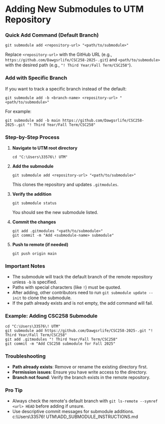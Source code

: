 # Adding New Submodules to UTM Repository

### Quick Add Command (Default Branch)

```git
git submodule add <repository-url> "<path/to/submodule>"
```

Replace `<repository-url>` with the GitHub URL (e.g., `https://github.com/Dawgsrlife/CSC258-2025-.git`) and `<path/to/submodule>` with the desired path (e.g., `"! Third Year/Fall Term/CSC258"`).

### Add with Specific Branch

If you want to track a specific branch instead of the default:

```git
git submodule add -b <branch-name> <repository-url> "<path/to/submodule>"
```

For example:
```git
git submodule add -b main https://github.com/Dawgsrlife/CSC258-2025-.git "! Third Year/Fall Term/CSC258"
```

### Step-by-Step Process

1. **Navigate to UTM root directory**
   ```git
   cd "C:\Users\33576\! UTM"
   ```

2. **Add the submodule**
   ```git
   git submodule add <repository-url> "<path/to/submodule>"
   ```
   This clones the repository and updates `.gitmodules`.

3. **Verify the addition**
   ```git
   git submodule status
   ```
   You should see the new submodule listed.

4. **Commit the changes**
   ```git
   git add .gitmodules "<path/to/submodule>"
   git commit -m "Add <submodule-name> submodule"
   ```

5. **Push to remote (if needed)**
   ```git
   git push origin main
   ```

### Important Notes

- The submodule will track the default branch of the remote repository unless `-b` is specified.
- Paths with special characters (like `!`) must be quoted.
- After adding, other contributors need to run `git submodule update --init` to clone the submodule.
- If the path already exists and is not empty, the add command will fail.

### Example: Adding CSC258 Submodule

```git
cd "C:\Users\33576\! UTM"
git submodule add https://github.com/Dawgsrlife/CSC258-2025-.git "! Third Year/Fall Term/CSC258"
git add .gitmodules "! Third Year/Fall Term/CSC258"
git commit -m "Add CSC258 submodule for Fall 2025"
```

### Troubleshooting

- **Path already exists**: Remove or rename the existing directory first.
- **Permission issues**: Ensure you have write access to the directory.
- **Branch not found**: Verify the branch exists in the remote repository.

### Pro Tip

- Always check the remote's default branch with `git ls-remote --symref <url> HEAD` before adding if unsure.
- Use descriptive commit messages for submodule additions.</content>
<parameter name="filePath">c:\Users\33576\! UTM\ADD_SUBMODULE_INSTRUCTIONS.md